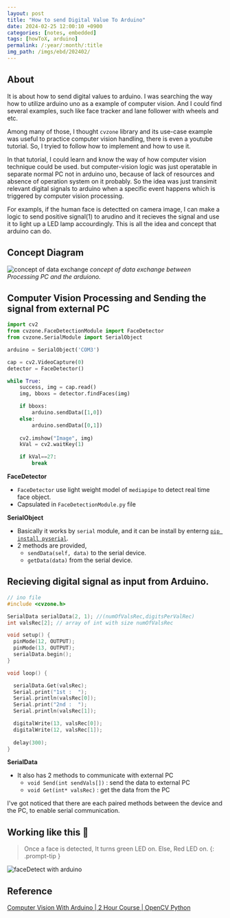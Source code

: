 ```yaml
---
layout: post
title: "How to send Digital Value To Arduino"
date: 2024-02-25 12:00:10 +0900
categories: [notes, embedded]
tags: [howToX, arduino]
permalink: /:year/:month/:title
img_path: /imgs/ebd/202402/
---
```


## **About**
It is about how to send digital values to arduino. I was searching the way how to utilize arduino uno as a example of computer vision. And I could find several examples, such like face tracker and lane follower with wheels and etc. 

Among many of those, I thought `cvzone` library and its use-case example was useful to practice computer vision handling, there is even a youtube tutorial. So, I tryied to follow how to implement and how to use it. 

In that tutorial, I could learn and know the way of how computer vision technique could be used. but computer-vision logic was just operatable in separate normal PC not in arduino uno, because of lack of resources and absence of operation system on it probably. So the idea was just transimit relevant digital signals to arduino  when a specific event happens which is triggered by computer vision processing.

For exampls, if the human face is detectted on camera image, I can make a logic to send positive signal(1) to arudino and it recieves the signal and use it to light up a LED lamp accourdingly. This is all the idea and concept that arduino can do.

## **Concept Diagram**
![concept of data exchange](data_exchange.png)
_concept of data exchange between Processing PC and the arduiono._


## **Computer Vision Processing and Sending the signal from external PC**

```python
import cv2
from cvzone.FaceDetectionModule import FaceDetector
from cvzone.SerialModule import SerialObject

arduino = SerialObject('COM3')

cap = cv2.VideoCapture(0)
detector = FaceDetector()

while True:
    success, img = cap.read()
    img, bboxs = detector.findFaces(img)

    if bboxs:
        arduino.sendData([1,0])
    else:
        arduino.sendData([0,1])
    
    cv2.imshow("Image", img)
    kVal = cv2.waitKey(1)

    if kVal==27:
        break

```
**FaceDetector**
- `FaceDetector` use light weight model of `mediapipe` to detect real time face object.
-  Capsulated in `FaceDetectionModule.py` file

**SerialObject**
- Basically it works by `serial` module, and it can be install by enterng [`pip install pyserial`](https://pyserial.readthedocs.io/en/latest/index.html).
- 2 methods are provided, 
  - `sendData(self, data)` to the serial device.
  - `getData(data)` from the serial device.


## **Recieving digital signal as input from Arduino.**

```c
// ino file
#include <cvzone.h>

SerialData serialData(2, 1); //(numOfValsRec,digitsPerValRec)
int valsRec[2]; // array of int with size numOfValsRec 

void setup() {
  pinMode(12, OUTPUT);
  pinMode(13, OUTPUT);
  serialData.begin();
}

void loop() {

  serialData.Get(valsRec);
  Serial.print("1st :  ");
  Serial.println(valsRec[0]);
  Serial.print("2nd :  ");
  Serial.println(valsRec[1]);

  digitalWrite(13, valsRec[0]);
  digitalWrite(12, valsRec[1]);
  
  delay(300);
}
```
**SerialData**
- It also has 2 methods to communicate with external PC
    - `void Send(int sendVals[])` : send the data to external PC
    - `void Get(int* valsRec)` : get the data from the PC

I've got noticed that there are each paired methods between the device and the PC, to enable serial communication.

## **Working like this 🚀**

>Once a face is detected, It turns green LED on. Else, Red LED on.
{: .prompt-tip }

![faceDetect with arduino](0225_faceDetect_withARD.gif)


## **Reference**
[Computer Vision With Arduino | 2 Hour Course | OpenCV Python](https://youtu.be/mfiRJ1qgToc?si=7wzN8Gc_ffSY-miZ)
